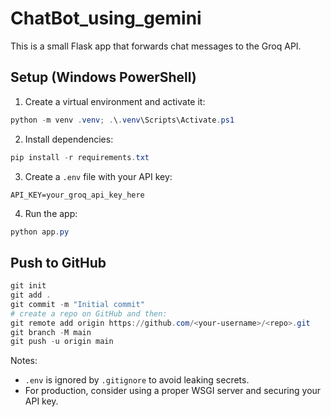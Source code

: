 # ChatBot_using_gemini

This is a small Flask app that forwards chat messages to the Groq API.

## Setup (Windows PowerShell)

1. Create a virtual environment and activate it:

```powershell
python -m venv .venv; .\.venv\Scripts\Activate.ps1
```

2. Install dependencies:

```powershell
pip install -r requirements.txt
```

3. Create a `.env` file with your API key:

```
API_KEY=your_groq_api_key_here
```

4. Run the app:

```powershell
python app.py
```

## Push to GitHub

```powershell
git init
git add .
git commit -m "Initial commit"
# create a repo on GitHub and then:
git remote add origin https://github.com/<your-username>/<repo>.git
git branch -M main
git push -u origin main
```

Notes:
- `.env` is ignored by `.gitignore` to avoid leaking secrets.
- For production, consider using a proper WSGI server and securing your API key.
